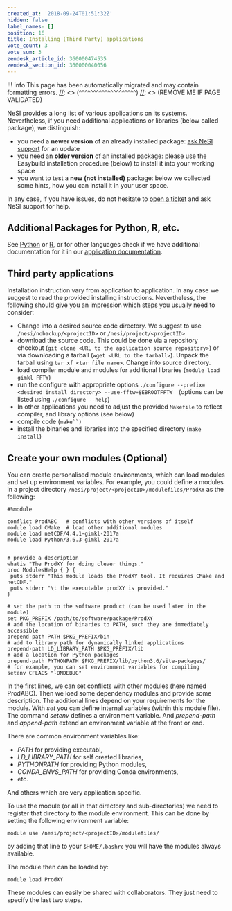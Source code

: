 ```yaml
---
created_at: '2018-09-24T01:51:32Z'
hidden: false
label_names: []
position: 16
title: Installing (Third Party) applications
vote_count: 3
vote_sum: 3
zendesk_article_id: 360000474535
zendesk_section_id: 360000040056
---
```




[//]: <> (REMOVE ME IF PAGE VALIDATED)
[//]: <> (vvvvvvvvvvvvvvvvvvvv)
!!! info
    This page has been automatically migrated and may contain formatting errors.
[//]: <> (^^^^^^^^^^^^^^^^^^^^)
[//]: <> (REMOVE ME IF PAGE VALIDATED)

NeSI provides a long list of various applications on its systems.
Nevertheless, if you need additional applications or libraries (below
called package), we distinguish:

-   you need a **newer version** of an already installed package: [ask
    NeSI support](https://support.nesi.org.nz/hc/en-gb/requests/new) for
    an update
-   you need an **older version** of an installed package: please use
    the Easybuild installation procedure (below) to install it into your
    working space
-   you want to test a **new (not installed)** package: below we
    collected some hints, how you can install it in your user space.

In any case, if you have issues, do not hesitate to [open a
ticket](https://support.nesi.org.nz/hc/en-gb/requests/new) and ask NeSI
support for help.

## Additional Packages for Python, R, etc.

See [Python](https://support.nesi.org.nz/hc/en-gb/articles/207782537-Python) or [R](https://support.nesi.org.nz/hc/en-gb/articles/209338087-R),
or for other languages check if we have additional documentation for it
in our [application
documentation](https://support.nesi.org.nz/hc/en-gb/sections/360000040076-Supported-Applications).

## Third party applications

Installation instruction vary from application to application. In any
case we suggest to read the provided installing instructions.
Nevertheless, the following should give you an impression which steps
you usually need to consider:

-   Change into a desired source code directory. We suggest to use
    `/nesi/nobackup/<projectID>` or `/nesi/project/<projectID>`
-   download the source code. This could be done via a repository
    checkout (`git clone <URL to the application source repository>`) or
    via downloading a tarball (`wget <URL to the tarball>`). Unpack the
    tarball using `tar xf <tar file name>`. Change into source
    directory.
-   load compiler module and modules for additional libraries
    (`module load gimkl FFTW`)
-   run the configure with appropriate options
    `./configure --prefix=<desired install directory> --use-fftw=$EBROOTFFTW  `(options
    can be listed using `./configure --help`)
-   In other applications you need to adjust the provided `Makefile` to
    reflect compiler, and library options (see below)
-   compile code (`make``)`
-   install the binaries and libraries into the specified directory
    (`make install`)

## Create your own modules (Optional)

You can create personalised module environments, which can load modules
and set up environment variables. For example, you could define a
modules in a project directory
`/nesi/project/<projectID>/modulefiles/ProdXY` as the following:

``` highlight
#%module

conflict ProdABC   # conflicts with other versions of itself
module load CMake  # load other additional modules
module load netCDF/4.4.1-gimkl-2017a
module load Python/3.6.3-gimkl-2017a


# provide a description
whatis "The ProdXY for doing clever things."
proc ModulesHelp { } {
 puts stderr "This module loads the ProdXY tool. It requires CMake and netCDF."
 puts stderr "\t the executable prodXY is provided."
}

# set the path to the software product (can be used later in the module)
set PKG_PREFIX /path/to/software/package/ProdXY
# add the location of binaries to PATH, such they are immediately accessible
prepend-path PATH $PKG_PREFIX/bin
# add to library path for dynamically linked applications
prepend-path LD_LIBRARY_PATH $PKG_PREFIX/lib
# add a location for Python packages
prepend-path PYTHONPATH $PKG_PREFIX/lib/python3.6/site-packages/
# for example, you can set environment variables for compiling
setenv CFLAGS "-DNDEBUG"
```

In the first lines, we can set conflicts with other modules (here named
ProdABC). Then we load some dependency modules and provide some
description. The additional lines depend on your requirements for the
module. With *set* you can define internal variables (within this module
file). The command *setenv* defines a environment variable. And
*prepend-path* and *append-path* extend an environment variable at the
front or end.

There are common environment variables like:

-   *PATH* for providing executabl,
-   *LD\_LIBRARY\_PATH* for self created libraries,
-   *PYTHONPATH* for providing Python modules,
-   *CONDA\_ENVS\_PATH* for providing Conda environments,
-   etc.

And others which are very application specific.

To use the module (or all in that directory and sub-directories) we need
to register that directory to the module environment. This can be done
by setting the following environment variable:

``` highlight
module use /nesi/project/<projectID>/modulefiles/ 
```

by adding that line to your `$HOME/.bashrc` you will have the modules
always available.

The module then can be loaded by:

``` highlight
module load ProdXY
```

These modules can easily be shared with collaborators. They just need to
specify the last two steps.

 

 

 
